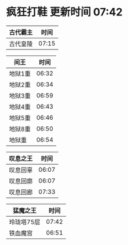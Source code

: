 # 疯狂打鞋 更新时间 07:42

| 古代霸主   | 时间    |
|--------|-------|
| 古代皇陵 | 07:15 |

| 间王   | 时间    |
|--------|-------|
| 地狱1重 | 06:32 |
| 地狱2重 | 06:34 |
| 地狱3重 | 06:59 |
| 地狱4重 | 06:43 |
| 地狱5重 | 06:46 |
| 地狱8重 | 06:50 |
| 地狱重 | 06:54 |

| 叹息之王   | 时间    |
|--------|-------|
| 叹息回辜 | 06:07 |
| 叹息回廓 | 06:07 |
| 叹息回廊 | 07:33 |

| 猛魔之王   | 时间    |
|--------|-------|
| 玲珑塔75层 | 07:42 |
| 铁血魔宫 | 06:51 |